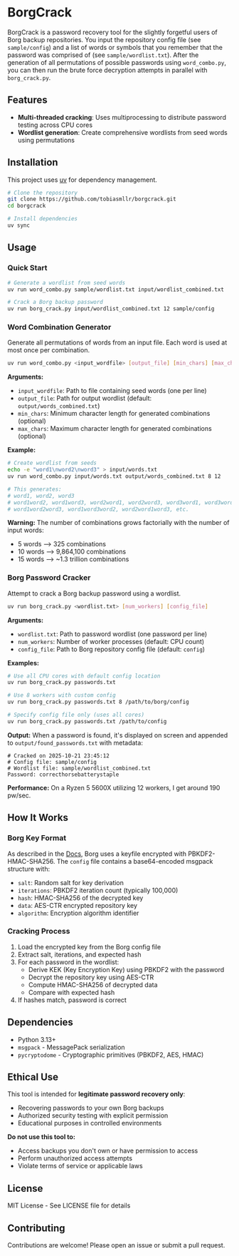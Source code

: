 # BorgCrack

BorgCrack is a password recovery tool for the slightly forgetful users of Borg backup repositories. You input the repository config file (see `sample/config`) and a list of words or symbols that you remember that the password was comprised of (see `sample/wordlist.txt`). After the generation of all permutations of possible passwords using `word_combo.py`, you can then run the brute force decryption attempts in parallel with `borg_crack.py`. 

## Features

- **Multi-threaded cracking**: Uses multiprocessing to distribute password testing across CPU cores
- **Wordlist generation**: Create comprehensive wordlists from seed words using permutations

## Installation

This project uses [uv](https://github.com/astral-sh/uv) for dependency management.

```bash
# Clone the repository
git clone https://github.com/tobiasmllr/borgcrack.git
cd borgcrack

# Install dependencies
uv sync
```

## Usage

### Quick Start

```bash
# Generate a wordlist from seed words
uv run word_combo.py sample/wordlist.txt input/wordlist_combined.txt

# Crack a Borg backup password
uv run borg_crack.py input/wordlist_combined.txt 12 sample/config
```

### Word Combination Generator

Generate all permutations of words from an input file. Each word is used at most once per combination.

```bash
uv run word_combo.py <input_wordfile> [output_file] [min_chars] [max_chars]
```

**Arguments:**
- `input_wordfile`: Path to file containing seed words (one per line)
- `output_file`: Path for output wordlist (default: `output/words_combined.txt`)
- `min_chars`: Minimum character length for generated combinations (optional)
- `max_chars`: Maximum character length for generated combinations (optional)


**Example:**
```bash
# Create wordlist from seeds
echo -e "word1\nword2\nword3" > input/words.txt
uv run word_combo.py input/words.txt output/words_combined.txt 8 12

# This generates:
# word1, word2, word3
# word1word2, word1word3, word2word1, word2word3, word3word1, word3word2
# word1word2word3, word1word3word2, word2word1word3, etc.
```

**Warning:** The number of combinations grows factorially with the number of input words:
- 5 words --> 325 combinations
- 10 words --> 9,864,100 combinations
- 15 words --> ~1.3 trillion combinations

### Borg Password Cracker

Attempt to crack a Borg backup password using a wordlist.

```bash
uv run borg_crack.py <wordlist.txt> [num_workers] [config_file]
```

**Arguments:**
- `wordlist.txt`: Path to password wordlist (one password per line)
- `num_workers`: Number of worker processes (default: CPU count)
- `config_file`: Path to Borg repository config file (default: `config`)

**Examples:**
```bash
# Use all CPU cores with default config location
uv run borg_crack.py passwords.txt

# Use 8 workers with custom config
uv run borg_crack.py passwords.txt 8 /path/to/borg/config

# Specify config file only (uses all cores)
uv run borg_crack.py passwords.txt /path/to/config
```

**Output:**
When a password is found, it's displayed on screen and appended to `output/found_passwords.txt` with metadata:
```
# Cracked on 2025-10-21 23:45:12
# Config file: sample/config
# Wordlist file: sample/wordlist_combined.txt
Password: correcthorsebatterystaple
```

**Performance:**
On a Ryzen 5 5600X utilizing 12 workers, I get around 190 pw/sec.

## How It Works

### Borg Key Format

As described in the [Docs](https://borgbackup.readthedocs.io/en/stable/internals/data-structures.html#key-files), Borg uses a keyfile encrypted with PBKDF2-HMAC-SHA256. The `config` file contains a base64-encoded msgpack structure with:
- `salt`: Random salt for key derivation
- `iterations`: PBKDF2 iteration count (typically 100,000)
- `hash`: HMAC-SHA256 of the decrypted key
- `data`: AES-CTR encrypted repository key
- `algorithm`: Encryption algorithm identifier

### Cracking Process

1. Load the encrypted key from the Borg config file
2. Extract salt, iterations, and expected hash
3. For each password in the wordlist:
   - Derive KEK (Key Encryption Key) using PBKDF2 with the password
   - Decrypt the repository key using AES-CTR
   - Compute HMAC-SHA256 of decrypted data
   - Compare with expected hash
4. If hashes match, password is correct

## Dependencies

- Python 3.13+
- `msgpack` - MessagePack serialization
- `pycryptodome` - Cryptographic primitives (PBKDF2, AES, HMAC)

## Ethical Use

This tool is intended for **legitimate password recovery only**:
- Recovering passwords to your own Borg backups
- Authorized security testing with explicit permission
- Educational purposes in controlled environments

**Do not use this tool to:**
- Access backups you don't own or have permission to access
- Perform unauthorized access attempts
- Violate terms of service or applicable laws

## License

MIT License - See LICENSE file for details

## Contributing

Contributions are welcome! Please open an issue or submit a pull request.